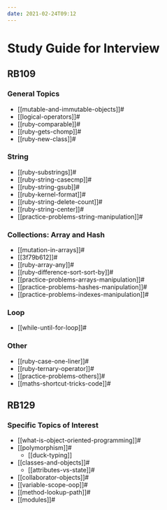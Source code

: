 ```yaml
---
date: 2021-02-24T09:12
---
```


# Study Guide for Interview

## RB109

### General Topics

- [[mutable-and-immutable-objects]]#
- [[logical-operators]]#
- [[ruby-comparable]]#
- [[ruby-gets-chomp]]#
- [[ruby-new-class]]#

### String

- [[ruby-substrings]]#
- [[ruby-string-casecmp]]#
- [[ruby-string-gsub]]#
- [[ruby-kernel-format]]#
- [[ruby-string-delete-count]]#
- [[ruby-string-center]]#
- [[practice-problems-string-manipulation]]#

### Collections: Array and Hash

- [[mutation-in-arrays]]#
- [[3f79b612]]#
- [[ruby-array-any]]#
- [[ruby-difference-sort-sort-by]]#
- [[practice-problems-arrays-manipulation]]#
- [[practice-problems-hashes-manipulation]]#
- [[practice-problems-indexes-manipulation]]#

### Loop

- [[while-until-for-loop]]#

### Other

- [[ruby-case-one-liner]]#
- [[ruby-ternary-operator]]#
- [[practice-problems-others]]#
- [[maths-shortcut-tricks-code]]#

## RB129

### Specific Topics of Interest

- [[what-is-object-oriented-programming]]#
- [[polymorphism]]#
  - [[duck-typing]]
- [[classes-and-objects]]#
  - [[attributes-vs-state]]#
- [[collaborator-objects]]#
- [[variable-scope-oop]]#
- [[method-lookup-path]]#
- [[modules]]#
